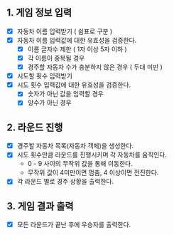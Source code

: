 ## 1. 게임 정보 입력

- [x] 자동차 이름 입력받기 ( 쉼표로 구분 )
- [x] 자동차 이름 입력값에 대한 유효성을 검증한다.
  - [x] 이름 글자수 제한 ( 1자 이상 5자 이하 )
  - [x] 각 이름이 중복될 경우
  - [x] 경주할 자동차 수가 충분하지 않은 경우 ( 두대 미만 )
- [x] 시도할 횟수 입력받기
- [x] 시도 횟수 입력값에 대한 유효성을 검증한다.
  - [x] 숫자가 아닌 값을 입력할 경우
  - [x] 양수가 아닌 경우

## 2. 라운드 진행

- [x] 경주할 자동차 목록(자동차 객체)을 생성한다.
- [x] 시도 횟수만큼 라운드를 진행시키며 각 자동차를 움직인다.
  - 0 - 9 사이의 무작위 값을 통해 이동한다.
  - 무작위 값이 4미만이면 멈춤, 4 이상이면 전진한다.
- [x] 각 라운드 별로 경주 상황을 출력한다.

## 3. 게임 결과 출력

- [x] 모든 라운드가 끝난 후에 우승자를 출력한다.
